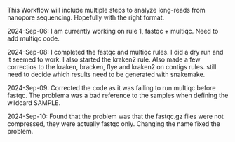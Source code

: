 This Workflow will include multiple steps to analyze long-reads from nanopore sequencing. Hopefully with the right format.

2024-Sep-06: I am currently working on rule 1, fastqc + multiqc. Need to add multiqc code.

2024-Sep-08: I completed the fastqc and multiqc rules. I did a dry run and it seemed to work. I also started the kraken2 rule. Also made a few correctios to the kraken, bracken, flye and kraken2 on contigs rules. still need to decide which results need to be generated with snakemake. 

2024-Sep-09: Corrected the code as it was failing to run multiqc before fastqc. The problema was a bad reference to the samples when defining the wildcard SAMPLE. 

2024-Sep-10: Found that the problem was that the fastqc.gz files were not compressed, they were actually fastqc only. Changing the name fixed the problem. 


